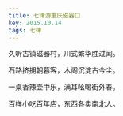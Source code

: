 ```yaml
---
title: 七律游重庆磁器口
key: 2015.10.14
tags: 七律
---
```


久听古镇磁器村，川式繁华胜过闻。

石路挤拥朝暮客，木阁沉淀古今尘。

一桌香辣壶中乐，满耳吆喝街外春。

百样小吃百年店，东西各卖南北人。

</br>

